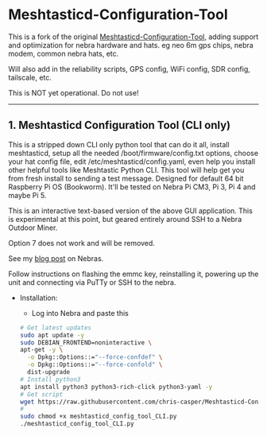 # Meshtasticd-Configuration-Tool

  
This is a fork of the original [Meshtasticd-Configuration-Tool](https://github.com/chrismyers2000/Meshtasticd-Configuration-Tool), adding support and optimization for nebra hardware and hats. eg neo 6m gps chips, nebra modem, common nebra hats, etc. 

Will also add in the reliability scripts, GPS config, WiFi config, SDR config, tailscale, etc. 

This is NOT yet operational. Do not use! 

  ---
## 1. Meshtasticd Configuration Tool (CLI only)

This is a stripped down CLI only python tool that can do it all, install meshtasticd, setup all the needed /boot/firmware/config.txt options, choose your hat config file, edit /etc/meshtasticd/config.yaml, even help you install other helpful tools like Meshtastic Python CLI. This tool will help get you from fresh install to sending a test message. Designed for default 64 bit Raspberry Pi OS (Bookworm). It'll be tested on Nebra Pi CM3, Pi 3, Pi 4 and maybe Pi 5. 

This is an interactive text-based version of the above GUI application.
This is experimental at this point, but geared entirely around SSH to a Nebra Outdoor Miner. 

Option 7 does not work and will be removed. 


See my [blog post](https://casper.im/Recycling-Old-Crypto-Miners/) on Nebras.

Follow instructions on flashing the emmc key, reinstalling it, powering up the unit and connecting via PuTTy or SSH to the nebra. 

 
 - Installation:
    
	
    - Log into Nebra and paste this
    ```bash
	# Get latest updates
    sudo apt update -y
    sudo DEBIAN_FRONTEND=noninteractive \
    apt-get -y \
      -o Dpkg::Options::="--force-confdef" \
      -o Dpkg::Options::="--force-confold" \
      dist-upgrade
	# Install python3
	apt install python3 python3-rich-click python3-yaml -y
	# Get script
    wget https://raw.githubusercontent.com/chris-casper/Meshtasticd-Configuration-Tool/refs/heads/main/Command-line/meshtasticd_config_tool_CLI.py
	# 
    sudo chmod +x meshtasticd_config_tool_CLI.py
    ./meshtasticd_config_tool_CLI.py
    ```
